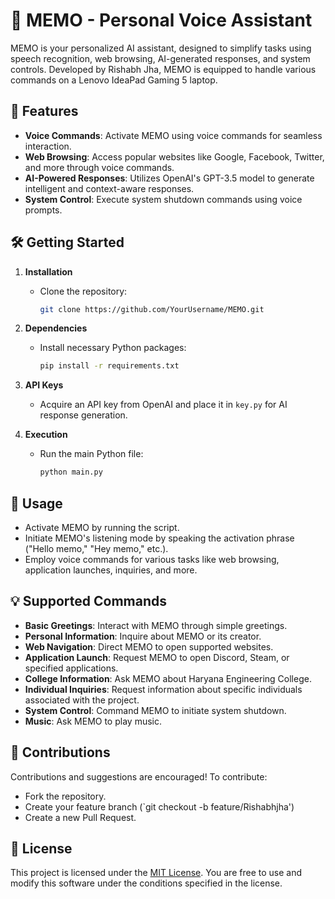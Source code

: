 # 🤖 MEMO - Personal Voice Assistant

MEMO is your personalized AI assistant, designed to simplify tasks using speech recognition, web browsing, AI-generated responses, and system controls. Developed by Rishabh Jha, MEMO is equipped to handle various commands on a Lenovo IdeaPad Gaming 5 laptop.

## 🚀 Features

- **Voice Commands**: Activate MEMO using voice commands for seamless interaction.
- **Web Browsing**: Access popular websites like Google, Facebook, Twitter, and more through voice commands.
- **AI-Powered Responses**: Utilizes OpenAI's GPT-3.5 model to generate intelligent and context-aware responses.
- **System Control**: Execute system shutdown commands using voice prompts.

## 🛠️ Getting Started

1. **Installation**
    - Clone the repository:

        ```bash
        git clone https://github.com/YourUsername/MEMO.git
        ```

2. **Dependencies**
    - Install necessary Python packages:

        ```bash
        pip install -r requirements.txt
        ```

3. **API Keys**
    - Acquire an API key from OpenAI and place it in `key.py` for AI response generation.

4. **Execution**
    - Run the main Python file:

        ```bash
        python main.py
        ```

## 🎯 Usage

- Activate MEMO by running the script.
- Initiate MEMO's listening mode by speaking the activation phrase ("Hello memo," "Hey memo," etc.).
- Employ voice commands for various tasks like web browsing, application launches, inquiries, and more.

## 💡 Supported Commands

- **Basic Greetings**: Interact with MEMO through simple greetings.
- **Personal Information**: Inquire about MEMO or its creator.
- **Web Navigation**: Direct MEMO to open supported websites.
- **Application Launch**: Request MEMO to open Discord, Steam, or specified applications.
- **College Information**: Ask MEMO about Haryana Engineering College.
- **Individual Inquiries**: Request information about specific individuals associated with the project.
- **System Control**: Command MEMO to initiate system shutdown.
- **Music**: Ask MEMO to play music.

## 🤝 Contributions

Contributions and suggestions are encouraged! To contribute:
- Fork the repository.
- Create your feature branch (`git checkout -b feature/Rishabhjha')
- Create a new Pull Request.

## 📝 License

This project is licensed under the [MIT License](LICENSE). You are free to use and modify this software under the conditions specified in the license.


